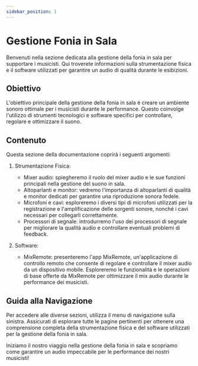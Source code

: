 ```yaml
---
sidebar_position: 1
---
```

# Gestione Fonia in Sala

Benvenuti nella sezione dedicata alla gestione della fonia in sala per supportare i musicisti. Qui troverete informazioni sulla strumentazione fisica e il software utilizzati per garantire un audio di qualità durante le esibizioni.

## Obiettivo

L'obiettivo principale della gestione della fonia in sala è creare un ambiente sonoro ottimale per i musicisti durante le performance. Questo coinvolge l'utilizzo di strumenti tecnologici e software specifici per controllare, regolare e ottimizzare il suono.

## Contenuto

Questa sezione della documentazione coprirà i seguenti argomenti:

1. Strumentazione Fisica:
   - Mixer audio: spiegheremo il ruolo del mixer audio e le sue funzioni principali nella gestione del suono in sala.
   - Altoparlanti e monitor: vedremo l'importanza di altoparlanti di qualità e monitor dedicati per garantire una riproduzione sonora fedele.
   - Microfoni e cavi: esploreremo i diversi tipi di microfoni utilizzati per la registrazione e l'amplificazione delle sorgenti sonore, nonché i cavi necessari per collegarli correttamente.
   - Processori di segnale: introdurremo l'uso dei processori di segnale per migliorare la qualità audio e controllare eventuali problemi di feedback.

2. Software:
   - MixRemote: presenteremo l'app MixRemote, un'applicazione di controllo remoto che consente di regolare e controllare il mixer audio da un dispositivo mobile. Esploreremo le funzionalità e le operazioni di base offerte da MixRemote per ottimizzare il mix audio durante le performance dei musicisti.

## Guida alla Navigazione

Per accedere alle diverse sezioni, utilizza il menu di navigazione sulla sinistra. Assicurati di esplorare tutte le pagine pertinenti per ottenere una comprensione completa della strumentazione fisica e del software utilizzati per la gestione della fonia in sala.

Iniziamo il nostro viaggio nella gestione della fonia in sala e scopriamo come garantire un audio impeccabile per le performance dei nostri musicisti!
